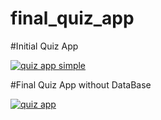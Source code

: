 # final_quiz_app

#Initial Quiz App

[![quiz app simple](http://img.youtube.com/vi/yItoIIVCVIE/0.jpg)](http://www.youtube.com/watch?v=yItoIIVCVIE "Simple Quiz App")

#Final Quiz App without DataBase

[![quiz app ](http://img.youtube.com/vi/LRx7BsDj0NA/0.jpg)](http://www.youtube.com/watch?v=LRx7BsDj0NA "Final Quiz App")
